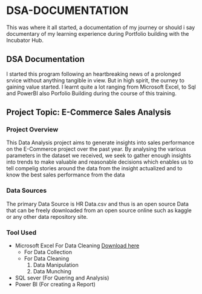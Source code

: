 # DSA-DOCUMENTATION
This was where it all started, a documentation of my journey or should i say documentary of my learning experience during Portfolio building with the Incubator Hub.

## DSA Documentation
I started this program following an heartbreaking news of a prolonged srvice without anything tangible in view. But in high spirit, the ourney to gaining value started. I learnt quite a lot ranging from Microsoft Excel, to Sql and PowerBI also Porfolio Building during the course of this training. 

## Project Topic: E-Commerce Sales Analysis
### Project Overview
This Data Analysis project aims to generate insights into sales performance on the E-Commerce project over the past year. By analysing the various parameters in the dataset we received, we seek to gather enough insights into trends to make valuable and reasonable decisions which enables us to tell compelig stories around the data from the insight actualized and to know the best sales performance from the data

### Data Sources
The primary Data Source is HR Data.csv and thus is an open source Data that can be freely downloaded from an open source online such as kaggle  or any other data repository site.

### Tool Used

 - Microsoft Excel For Data Cleaning [Download here](https://www.microsoft.com)
   - For Data Collection
   - For Data Cleaning
     1. Data Manipulation
     2. Data Munching
- SQL sever (For Quering and Analysis)
- Power BI (For creating a Report)

